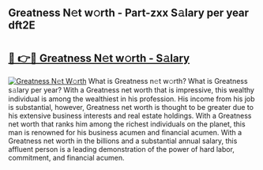 ## Greatness N𝚎t w𝚘rth - Part-zxx S𝚊lary per year dft2E

# <h2><a href="http://gc3n7t.nevu.top/?p=Greatness">🔗 👉🔴 Greatness N𝚎t w𝚘rth - S𝚊lary</a></h2>

[![Greatness N𝚎t W𝚘rth](https://i.imgur.com/Oavwk0R.jpeg)](http://gc3n7t.nevu.top/?p=Greatness)
What is Greatness n𝚎t w𝚘rth? What is Greatness s𝚊lary per year?
With a Greatness net worth that is impressive, this wealthy individual is among the wealthiest in his profession. His income from his job is substantial, however, Greatness net worth is thought to be greater due to his extensive business interests and real estate holdings. With a Greatness net worth that ranks him among the richest individuals on the planet, this man is renowned for his business acumen and financial acumen. With a Greatness net worth in the billions and a substantial annual salary, this affluent person is a leading demonstration of the power of hard labor, commitment, and financial acumen.
